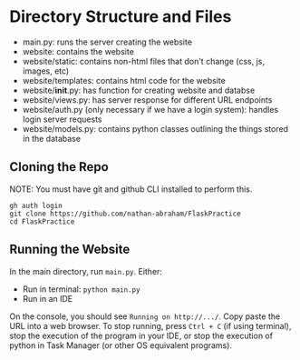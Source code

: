 # Directory Structure and Files
- main.py: runs the server creating the website
- website: contains the website
- website/static: contains non-html files that don't change (css, js, images, etc)
- website/templates: contains html code for the website
- website/__init__.py: has function for creating website and databse
- website/views.py: has server response for different URL endpoints
- website/auth.py (only necessary if we have a login system): handles login server requests
- website/models.py: contains python classes outlining the things stored in the database

## Cloning the Repo
NOTE: You must have git and github CLI installed to perform this.
```
gh auth login
git clone https://github.com/nathan-abraham/FlaskPractice
cd FlaskPractice
```

## Running the Website
In the main directory, run ```main.py```. Either:
- Run in terminal: ```python main.py```
- Run in an IDE

On the console, you should see ```Running on http://.../```.
Copy paste the URL into a web browser. To stop running,
press ```Ctrl + C``` (if using terminal), stop the execution
of the program in your IDE, or stop the execution of python in
Task Manager (or other OS equivalent programs).

